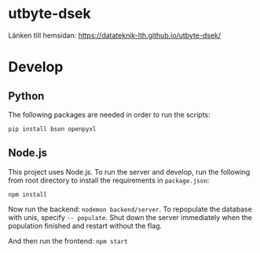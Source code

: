 # utbyte-dsek
Länken till hemsidan: https://datateknik-lth.github.io/utbyte-dsek/  

# Develop
## Python
The following packages are needed in order to run the scripts:

`pip install bson openpyxl`

## Node.js
This project uses Node.js. To run the server and develop, run the following from root directory to install
the requirements in `package.json`:
 
`npm install`

Now run the backend: `nodemon backend/server`. To repopulate the database with unis, specify `-- populate`. 
Shut down the server immediately when the population finished and restart without the flag. 

And then run the frontend:
`npm start`